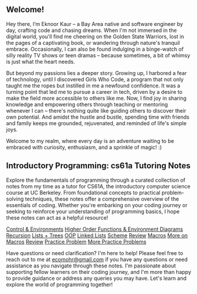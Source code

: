 ## Welcome!

Hey there, I’m Eknoor Kaur – a Bay Area native and software engineer by day, crafting code and chasing dreams. When I'm not immersed in the digital world, you'll find me cheering on the Golden State Warriors, lost in the pages of a captivating book, or wandering through nature's tranquil embrace. Occasionally, I can also be found indulging in a binge-watch of silly reality TV shows or teen dramas – because sometimes, a bit of whimsy is just what the heart needs. 

But beyond my passions lies a deeper story. Growing up, I harbored a fear of technology, until I discovered Girls Who Code, a program that not only taught me the ropes but instilled in me a newfound confidence. It was a turning point that led me to pursue a career in tech, driven by a desire to make the field more accessible to others like me. Now, I find joy in sharing knowledge and empowering others through teaching or mentoring whenever I can – there's nothing quite like guiding others to discover their own potential. And amidst the hustle and bustle, spending time with friends and family keeps me grounded, rejuvenated, and reminded of life's simple joys.

Welcome to my realm, where every day is an adventure waiting to be embraced with curiosity, enthusiasm, and a sprinkle of magic! :)

## Introductory Programming: cs61a Tutoring Notes

Explore the fundamentals of programming through a curated collection of notes from my time as a tutor for CS61A, the introductory computer science course at UC Berkeley. From foundational concepts to practical problem-solving techniques, these notes offer a comprehensive overview of the essentials of coding. Whether you're embarking on your coding journey or seeking to reinforce your understanding of programming basics, I hope these notes can act as a helpful resource!

[Control & Environments](first.pdf)
[Higher Order Functions & Environment Diagrams](second.pdf)
[Recursion](third.pdf)
[Lists + Trees](fourth.pdf)
[OOP](fifth.pdf)
[Linked Lists](sixth.pdf)
[Scheme](seventh.pdf)
[Review](eighth.pdf)
[Macros](ninth.pdf)
[More on Macros](tenth.pdf)
[Review](eleventh.pdf)
[Practice Problem](another_problem.pdf)
[More Practice Problems](practice_problems.pdf)

Have questions or need clarification? I'm here to help! Please feel free to reach out to me at ecomohr@gmail.com if you have any questions or need assistance as you navigate through these notes. I'm passionate about supporting fellow learners on their coding journey, and I'm more than happy to provide guidance or address any queries you may have. Let's learn and explore the world of programming together!
